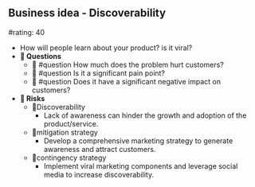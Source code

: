 ## Business idea - Discoverability
#rating: 40
- How will people learn about your product? is it viral?
- **💭 Questions**
  - 💭 #question How much does the problem hurt customers?
  - 💭 #question Is it a significant pain point?
  - 💭 #question Does it have a significant negative impact on customers?
- **🚨 Risks**
  - 🚨Discoverability
    - Lack of awareness can hinder the growth and adoption of the product/service.
  - 🚨mitigation strategy
    - Develop a comprehensive marketing strategy to generate awareness and attract customers.
  - 🚨contingency strategy
    - Implement viral marketing components and leverage social media to increase discoverability.


